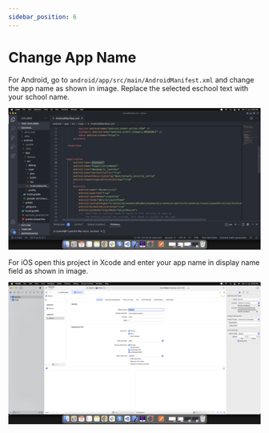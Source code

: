 ```yaml
---
sidebar_position: 6
---
```


# Change App Name

For Android, go to `android/app/src/main/AndroidManifest.xml` and change the app name as shown in image. Replace the selected eschool text with your school name.

![e-School SaaS](../../static/images/installation/app/androidAppName.png)

For iOS open this project in Xcode and enter your app name in display name field as shown in image.

![e-School SaaS](../../static/images/installation/app/iosAppName.png) 